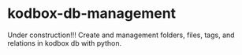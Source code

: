 # kodbox-db-management
Under construction!!!
Create and management folders, files, tags, and relations in kodbox db with python.
